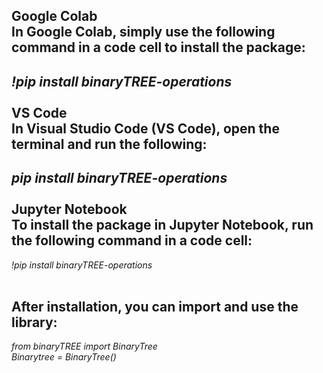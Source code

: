 **Google Colab <br>
In Google Colab, simply use the following command in a code cell to install the package:** <br>
-
_!pip install binaryTREE-operations_ <br>
<br>
**VS Code <br>
In Visual Studio Code (VS Code), open the terminal and run the following:** <br>
-
_pip install binaryTREE-operations_ <br>
<br>
**Jupyter Notebook <br>
To install the package in Jupyter Notebook, run the following command in a code cell:** <br>
-
_!pip install binaryTREE-operations_ <br>
<br>

**After installation, you can import and use the library:**
-
_from binaryTREE import BinaryTree_ <br>
_Binarytree = BinaryTree()_ <br>
